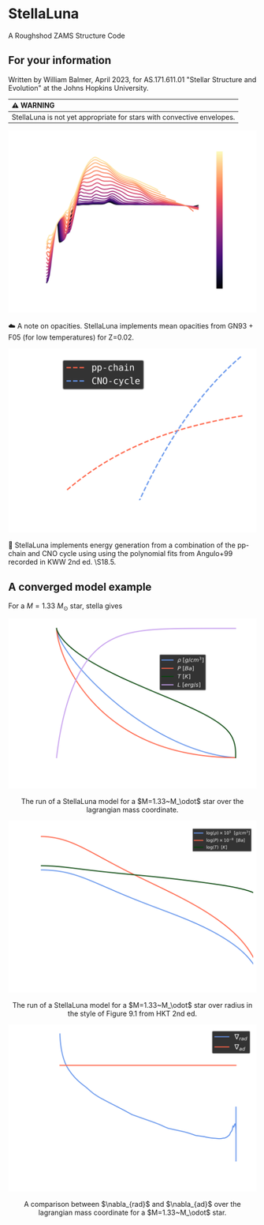 # StellaLuna
A Roughshod ZAMS Structure Code

## For your information

Written by William Balmer, April 2023, for AS.171.611.01 "Stellar Structure and Evolution" at the Johns Hopkins University.

| :warning: WARNING          |
|:---------------------------|
| StellaLuna is not yet appropriate for stars with convective envelopes.      |

![The mean opacities used in StellaLuna calculations](./figures/extended_opacity_alt.png)

:cloud: A note on opacities. StellaLuna implements mean opacities from GN93 + F05 (for low temperatures) for Z=0.02.

![Reproduction of Figure 18.8 in KWW 2nd ed. of the energy generation from pp-chain and CNO-cycle.](./figures/energy_generation_alt.png)

:star2: StellaLuna implements energy generation from a combination of the pp-chain and CNO cycle using using the polynomial fits from Angulo+99 recorded in KWW 2nd ed. \S18.5.

## A converged model example

For a $M=1.33~M_\odot$ star, stella gives

![The run of a StellaLuna model for a M=1.33 Msun star over the lagrangian mass coordinate.](./figures/run_over_mass_alt_1.33.png)

<p style="text-align: center;">The run of a StellaLuna model for a $M=1.33~M_\odot$ star over the lagrangian mass coordinate.</p>

![The run of a StellaLuna model for a M=1.33 Msun star over radius in the style of Figure 9.1 from HKT 2nd ed.](./figures/run_over_radius_HKT9-1_alt_1.33.png)

<p style="text-align: center;">The run of a StellaLuna model for a $M=1.33~M_\odot$ star over radius in the style of Figure 9.1 from HKT 2nd ed.</p>


![A comparison between del rad and del ad over the lagrangian mass coordinate for a M=1.33 Msun star.](./figures/del_over_mass_alt_1.33.png)

<p style="text-align: center;">A comparison between $\nabla_{rad}$ and $\nabla_{ad}$ over the lagrangian mass coordinate for a $M=1.33~M_\odot$ star.</p>

